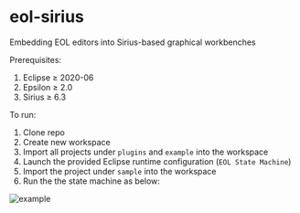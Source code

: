 # eol-sirius
Embedding EOL editors into Sirius-based graphical workbenches

Prerequisites:

1. Eclipse ≥ 2020-06
2. Epsilon ≥ 2.0 
3. Sirius ≥ 6.3

To run:

1. Clone repo
2. Create new workspace
3. Import all projects under `plugins` and `example` into the workspace 
4. Launch the provided Eclipse runtime configuration (`EOL State Machine`)
5. Import the project under `sample` into the workspace 
6. Run the the state machine as below:

![example](https://user-images.githubusercontent.com/10147329/127171403-4a4c1106-b392-4154-b4be-778188db9461.gif)

